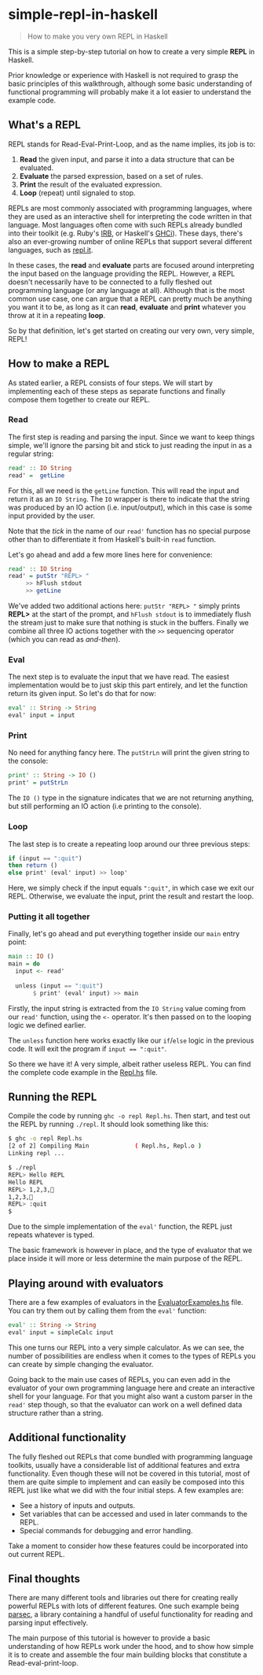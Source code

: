 # simple-repl-in-haskell
> How to make you very own REPL in Haskell

This is a simple step-by-step tutorial on how to create a very simple **REPL** in Haskell. 

Prior knowledge or experience with Haskell is not required to grasp the basic principles of this walkthrough, 
although some basic understanding of functional programming will probably make it a lot easier to understand 
the example code.

## What's a REPL
REPL stands for Read-Eval-Print-Loop, and as the name implies, its job is to:
  1. **Read** the given input, and parse it into a data structure that can be evaluated.
  2. **Evaluate** the parsed expression, based on a set of rules.
  3. **Print** the result of the evaluated expression.
  4. **Loop** (repeat) until signaled to stop.

REPLs are most commonly associated with programming languages, where they are used as an interactive 
shell for interpreting the code written in that language. Most languages often come with such REPLs already bundled 
into their toolkit (e.g. Ruby's [IRB](https://en.wikipedia.org/wiki/Interactive_Ruby_Shell), or Haskell's [GHCi](https://wiki.haskell.org/GHC/GHCi)). 
These days, there's also an ever-growing number of online REPLs that support several different languages, 
such as [repl.it](https://repl.it/site/about). 

In these cases, the **read** and **evaluate** parts are focused around interpreting the input 
based on the language providing the REPL. However, a REPL doesn't necessarily have 
to be connected to a fully fleshed out programming language (or any language at all). Although that is the
most common use case, one can argue that a REPL can pretty much be anything you want it to be, as long as 
it can **read**, **evaluate** and **print** whatever you throw at it in a repeating **loop**. 

So by that definition, let's get started on creating our very own, very simple, REPL!


## How to make a REPL
As stated earlier, a REPL consists of four steps. We will start by implementing each of these steps as separate functions and finally compose them together to create our REPL.

### Read
The first step is reading and parsing the input. Since we want to keep things simple, we'll ignore the parsing bit and stick to just reading the input in as a regular string:
```Haskell
read' :: IO String
read' =  getLine
```
For this, all we need is the `getLine` function. This will read the input and return it as an `IO String`. The `IO` wrapper is there to indicate that the string was produced by an IO action (i.e. input/output), which in this case is some input provided by the user. 

Note that the *tick* in the name of our `read'` function has no special purpose other than to differentiate it from Haskell's built-in `read` function.

Let's go ahead and add a few more lines here for convenience:
```Haskell
read' :: IO String
read' = putStr "REPL> "
     >> hFlush stdout
     >> getLine
```
We've added two additional actions here: `putStr "REPL> "` simply prints **REPL>** at the start of the prompt, and `hFlush stdout` is to immediately flush the stream just to make sure that nothing is stuck in the buffers. Finally we combine all three IO actions together with the `>>` sequencing operator (which you can read as *and-then*).

### Eval
The next step is to evaluate the input that we have read. The easiest implementation would be to just skip this part entirely, and let the function return its given input. So let's do that for now:
```Haskell
eval' :: String -> String
eval' input = input
```

### Print
No need for anything fancy here. The `putStrLn` will print the given string to the console:
```Haskell
print' :: String -> IO ()
print' = putStrLn
```
The `IO ()` type in the signature indicates that we are not returning anything, but still performing an IO action (i.e printing to the console).

### Loop
The last step is to create a repeating loop around our three previous steps:
```Haskell
if (input == ":quit")
then return ()
else print' (eval' input) >> loop'
```
Here, we simply check if the input equals `":quit"`, in which case we exit our REPL. Otherwise, we evaluate the input, 
print the result and restart the loop. 

### Putting it all together

Finally, let's go ahead and put everything together inside our `main` entry point:
```Haskell
main :: IO ()
main = do
  input <- read'
  
  unless (input == ":quit")
       $ print' (eval' input) >> main
```
Firstly, the input string is extracted from the `IO String` value coming from our `read'` function, using the `<-` operator. It's then passed on to the looping logic we defined earlier.

The `unless` function here works exactly like our `if`/`else` logic in the previous code. It will exit the program if `input == ":quit"`.

So there we have it! A very simple, albeit rather useless REPL. You can find the complete code example in the [Repl.hs](Repl.hs) file.


## Running the REPL
Compile the code by running `ghc -o repl Repl.hs`. Then start, and test out the REPL by running `./repl`. It should look something like this:
```bash
$ ghc -o repl Repl.hs
[2 of 2] Compiling Main             ( Repl.hs, Repl.o )
Linking repl ...

$ ./repl
REPL> Hello REPL
Hello REPL
REPL> 1,2,3,🍌
1,2,3,🍌
REPL> :quit
$
```
Due to the simple implementation of the `eval'` function, the REPL just repeats whatever is typed. 

The basic framework is however in place, and the type of evaluator that we place inside it will more or less determine the main purpose of the REPL.

## Playing around with evaluators
There are a few examples of evaluators in the [EvaluatorExamples.hs](EvaluatorExamples.hs) file. You can try them out by calling them from the `eval'` function:
```Haskell
eval' :: String -> String
eval' input = simpleCalc input
```
This one turns our REPL into a very simple calculator. As we can see, the number of possibilities are endless when it comes to the types of REPLs you can create by simple changing the evaluator.

Going back to the main use cases of REPLs, you can even add in the evaluator of your own programming language here and create an interactive shell for your language. For that you might also want a custom parser in the `read'` step though, so that the evaluator can work on a well defined data structure rather than a string.

## Additional functionality
The fully fleshed out REPLs that come bundled with programming language toolkits, usually have a considerable list of additional features and extra functionality. Even though these will not be covered in this tutorial, most of them are quite simple to implement and can easily be composed into this REPL just like what we did with the four initial steps. A few examples are:
  - See a history of inputs and outputs.
  - Set variables that can be accessed and used in later commands to the REPL.
  - Special commands for debugging and error handling.
  
Take a moment to consider how these features could be incorporated into out current REPL.

## Final thoughts
There are many different tools and libraries out there for creating really powerful REPLs with lots of different features. One such example being [parsec](https://hackage.haskell.org/package/parsec), a library containing a handful of useful functionality for reading and parsing input effectively. 

The main purpose of this tutorial is however to provide a basic understanding of how REPLs work under the hood, and to show how simple it is to create and assemble the four main building blocks that constitute a Read-eval-print-loop.
